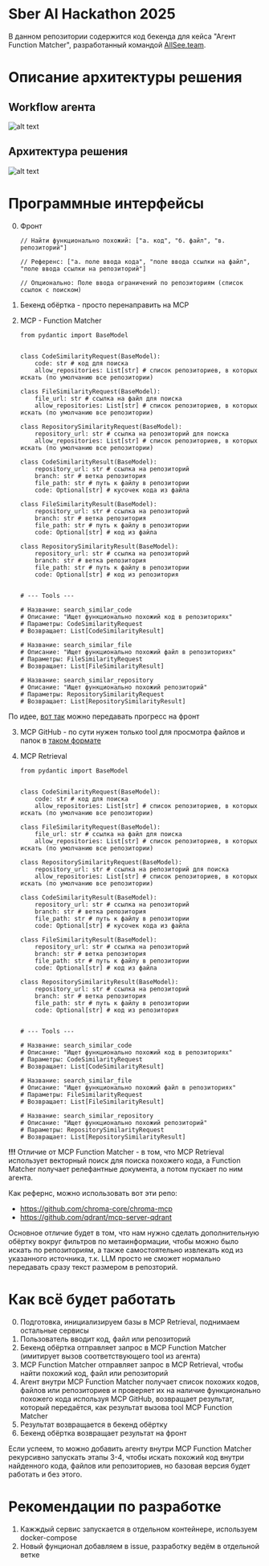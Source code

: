 # Sber AI Hackathon 2025

В данном репозитории содержится код бекенда для кейса "Агент Function Matcher", разработанный командой [AllSee.team](https://allSee.team).

# Описание архитектуры решения

## Workflow агента
![alt text](illustrations/workflow.png)

## Архитектура решения
![alt text](illustrations/schema.png)


# Программные интерфейсы

0. Фронт
    ```
    // Найти функционально похожий: ["a. код", "б. файл", "в. репозиторий"]

    // Референс: ["a. поле ввода кода", "поле ввода ссылки на файл", "поле ввода ссылки на репозиторий"]

    // Опционально: Поле ввода ограничений по репозиториям (список ссылок с поиском)
    ```

1. Бекенд обёртка - просто перенаправить на MCP

2. MCP - Function Matcher
    ```
    from pydantic import BaseModel
    

    class CodeSimilarityRequest(BaseModel):
        сode: str # код для поиска
        allow_repositories: List[str] # список репозиториев, в которых искать (по умолчанию все репозитории)

    class FileSimilarityRequest(BaseModel):
        file_url: str # ссылка на файл для поиска
        allow_repositories: List[str] # список репозиториев, в которых искать (по умолчанию все репозитории)

    class RepositorySimilarityRequest(BaseModel):
        repository_url: str # ссылка на репозиторий для поиска
        allow_repositories: List[str] # список репозиториев, в которых искать (по умолчанию все репозитории)

    class CodeSimilarityResult(BaseModel):
        repository_url: str # ссылка на репозиторий
        branch: str # ветка репозитория
        file_path: str # путь к файлу в репозитории
        code: Optional[str] # кусочек кода из файла

    class FileSimilarityResult(BaseModel):
        repository_url: str # ссылка на репозиторий
        branch: str # ветка репозитория
        file_path: str # путь к файлу в репозитории
        code: Optional[str] # код из файла

    class RepositorySimilarityResult(BaseModel):
        repository_url: str # ссылка на репозиторий
        branch: str # ветка репозитория
        file_path: str # путь к файлу в репозитории
        code: Optional[str] # код из репозитория


    # --- Tools ---
    
    # Название: search_similar_code
    # Описание: "Ищет функционально похожий код в репозиториях"
    # Параметры: CodeSimilarityRequest
    # Возвращает: List[CodeSimilarityResult]

    # Название: search_similar_file
    # Описание: "Ищет функционально похожий файл в репозиториях"
    # Параметры: FileSimilarityRequest
    # Возвращает: List[FileSimilarityResult]

    # Название: search_similar_repository
    # Описание: "Ищет функционально похожий репозиторий"
    # Параметры: RepositorySimilarityRequest
    # Возвращает: List[RepositorySimilarityResult]
    ```

По идее, [вот так](https://github.com/modelcontextprotocol/python-sdk?tab=readme-ov-file#context) можно передавать прогресс на фронт 

3. MCP GitHub - по сути нужен только tool для просмотра файлов и папок в [таком формате](https://github.com/modelcontextprotocol/servers/tree/main/src/github#:~:text=get_file_contents,File/directory%20contents)

4. MCP Retrieval
    ```
    from pydantic import BaseModel
    

    class CodeSimilarityRequest(BaseModel):
        сode: str # код для поиска
        allow_repositories: List[str] # список репозиториев, в которых искать (по умолчанию все репозитории)

    class FileSimilarityRequest(BaseModel):
        file_url: str # ссылка на файл для поиска
        allow_repositories: List[str] # список репозиториев, в которых искать (по умолчанию все репозитории)

    class RepositorySimilarityRequest(BaseModel):
        repository_url: str # ссылка на репозиторий для поиска
        allow_repositories: List[str] # список репозиториев, в которых искать (по умолчанию все репозитории)

    class CodeSimilarityResult(BaseModel):
        repository_url: str # ссылка на репозиторий
        branch: str # ветка репозитория
        file_path: str # путь к файлу в репозитории
        code: Optional[str] # кусочек кода из файла

    class FileSimilarityResult(BaseModel):
        repository_url: str # ссылка на репозиторий
        branch: str # ветка репозитория
        file_path: str # путь к файлу в репозитории
        code: Optional[str] # код из файла

    class RepositorySimilarityResult(BaseModel):
        repository_url: str # ссылка на репозиторий
        branch: str # ветка репозитория
        file_path: str # путь к файлу в репозитории
        code: Optional[str] # код из репозитория


    # --- Tools ---
    
    # Название: search_similar_code
    # Описание: "Ищет функционально похожий код в репозиториях"
    # Параметры: CodeSimilarityRequest
    # Возвращает: List[CodeSimilarityResult]

    # Название: search_similar_file
    # Описание: "Ищет функционально похожий файл в репозиториях"
    # Параметры: FileSimilarityRequest
    # Возвращает: List[FileSimilarityResult]

    # Название: search_similar_repository
    # Описание: "Ищет функционально похожий репозиторий"
    # Параметры: RepositorySimilarityRequest
    # Возвращает: List[RepositorySimilarityResult]
    ```
    
**!!!** Отличие от MCP Function Matcher - в том, что MCP Retrieval использует векторный поиск для поиска похожего кода, а Function Matcher получает релефантные документа, а потом пускает по ним агента.

Как рефернс, можно использовать вот эти репо: 
* https://github.com/chroma-core/chroma-mcp
* https://github.com/qdrant/mcp-server-qdrant

Основное отличие будет в том, что нам нужно сделать дополнительную обёртку вокруг фильтров по метаинформации, чтобы можно было искать по репозиториям, а также самостоятельно извлекать код из указанного источника, т.к. LLM просто не сможет нормально передавать сразу текст размером в репозторий.

# Как всё будет работать

0. Подготовка, инициализируем базы в MCP Retrieval, поднимаем остальные сервисы
1. Пользователь вводит код, файл или репозиторий
2. Бекенд обёртка отправляет запрос в MCP Function Matcher (имитирует вызов соответствующего tool из агента)
3. MCP Function Matcher отправляет запрос в MCP Retrieval, чтобы найти похожий код, файл или репозиторий
4. Aгент внутри MCP Function Matcher получает список похожих кодов, файлов или репозиториев и проверяет их на наличие функционально похожего кода используя MCP GitHub, возвращает результат, который передаётся, как результат вызова tool MCP Function Matcher
5. Результат возвращается в бекенд обёртку
6. Бекенд обёртка возвращает результат на фронт

Если успеем, то можно добавить агенту внутри MCP Function Matcher рекурсивно запускать этапы 3-4, чтобы искать похожий код внутри найденного кода, файлов или репозиториев, но базовая версия будет работать и без этого.

# Рекомендации по разработке
1. Кажждый сервис запускается в отдельном контейнере, используем docker-compose
2. Новый фунционал добавляем в issue, разработку ведём в отдельной ветке